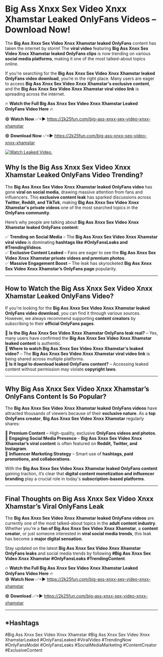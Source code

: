 # Big Ass Xnxx Sex Video Xnxx Xhamstar Leaked OnlyFans Videos – Download Now!

The **Big Ass Xnxx Sex Video Xnxx Xhamstar leaked OnlyFans** content has taken the internet by storm! The **viral video** featuring **Big Ass Xnxx Sex Video Xnxx Xhamstar leaked OnlyFans clips** is now trending on various **social media platforms**, making it one of the most talked-about topics online.  

If you're searching for the **Big Ass Xnxx Sex Video Xnxx Xhamstar leaked OnlyFans video download**, you’re in the right place. Many users are eager to access **Big Ass Xnxx Sex Video Xnxx Xhamstar's exclusive content**, and the **Big Ass Xnxx Sex Video Xnxx Xhamstar viral video link** is spreading across the internet.  

🔥 **Watch the Full Big Ass Xnxx Sex Video Xnxx Xhamstar Leaked OnlyFans Video Here** 🔥  

🟢 **Watch Now** ✅=► https://2k25fun.com/big-ass-xnxx-sex-video-xnxx-xhamstar

🟢 **Download Now** ✅=► https://2k25fun.com/big-ass-xnxx-sex-video-xnxx-xhamstar

[![Watch Leaked Video.](https://miro.medium.com/v2/resize:fit:828/format:webp/1*cilzJN44JGOrTw9NJCrNHA.gif "Watch Leaked Video")](https://2k25fun.com/big-ass-xnxx-sex-video-xnxx-xhamstar)

## **Why Is the Big Ass Xnxx Sex Video Xnxx Xhamstar Leaked OnlyFans Video Trending?**  

The **Big Ass Xnxx Sex Video Xnxx Xhamstar leaked OnlyFans video** has gone **viral on social media**, drawing massive attention from fans and influencers. This **exclusive content leak** has sparked discussions across **Twitter, Reddit, and TikTok**, making **Big Ass Xnxx Sex Video Xnxx Xhamstar's private videos** one of the most searched topics in the **OnlyFans community**.  

Here’s why people are talking about **Big Ass Xnxx Sex Video Xnxx Xhamstar leaked OnlyFans content**:  

✅ **Trending on Social Media** – The **Big Ass Xnxx Sex Video Xnxx Xhamstar viral video** is dominating **hashtags like #OnlyFansLeaks and #TrendingVideos**.  
✅ **Exclusive Content Leaked** – Fans are eager to see the **Big Ass Xnxx Sex Video Xnxx Xhamstar private videos and premium photos**.  
✅ **Massive Engagement Boost** – The leak has skyrocketed **Big Ass Xnxx Sex Video Xnxx Xhamstar’s OnlyFans page** popularity.  

---

## **How to Watch the Big Ass Xnxx Sex Video Xnxx Xhamstar Leaked OnlyFans Video?**  

If you're looking for the **Big Ass Xnxx Sex Video Xnxx Xhamstar leaked OnlyFans video download**, you can find it through various sources. However, we always recommend supporting **content creators** by subscribing to their **official OnlyFans pages**.  

🔹 **Is the Big Ass Xnxx Sex Video Xnxx Xhamstar OnlyFans leak real?** – Yes, many users have confirmed the **Big Ass Xnxx Sex Video Xnxx Xhamstar leaked content** is authentic.  
🔹 **Where to watch Big Ass Xnxx Sex Video Xnxx Xhamstar's leaked video?** – The **Big Ass Xnxx Sex Video Xnxx Xhamstar viral video link** is being shared across multiple platforms.  
🔹 **Is it legal to download leaked OnlyFans content?** – Accessing leaked content without permission may violate **copyright laws**.  

---

## **Why Big Ass Xnxx Sex Video Xnxx Xhamstar’s OnlyFans Content Is So Popular?**  

The **Big Ass Xnxx Sex Video Xnxx Xhamstar leaked OnlyFans videos** have attracted thousands of viewers because of their **exclusive nature**. As a **top OnlyFans creator**, **Big Ass Xnxx Sex Video Xnxx Xhamstar** regularly shares:  

📌 **Premium Content** – High-quality, exclusive **OnlyFans videos and photos**.  
📌 **Engaging Social Media Presence** – **Big Ass Xnxx Sex Video Xnxx Xhamstar’s viral content** is often featured on **Reddit, Twitter, and Instagram**.  
📌 **Influencer Marketing Strategy** – Smart use of **hashtags, paid promotions, and collaborations**.  

With the **Big Ass Xnxx Sex Video Xnxx Xhamstar leaked OnlyFans content** gaining traction, it’s clear that **digital content monetization and influencer branding** play a crucial role in today's **subscription-based platforms**.  

---

## **Final Thoughts on Big Ass Xnxx Sex Video Xnxx Xhamstar’s Viral OnlyFans Leak**  

The **Big Ass Xnxx Sex Video Xnxx Xhamstar leaked OnlyFans videos** are currently one of the most talked-about topics in the **adult content industry**. Whether you're a **fan of Big Ass Xnxx Sex Video Xnxx Xhamstar**, a **content creator**, or just someone interested in **viral social media trends**, this leak has become a **major digital sensation**.  

Stay updated on the latest **Big Ass Xnxx Sex Video Xnxx Xhamstar OnlyFans leaks** and social media trends by following **#Big Ass Xnxx Sex Video Xnxx Xhamstar #OnlyFansLeaks #TrendingContent**.  

🔥 **Watch the Full Big Ass Xnxx Sex Video Xnxx Xhamstar Leaked OnlyFans Video Here** 🔥  
🟢 **Watch Now** ✅=► https://2k25fun.com/big-ass-xnxx-sex-video-xnxx-xhamstar

🟢 **Download** ✅=► https://2k25fun.com/big-ass-xnxx-sex-video-xnxx-xhamstar

---

## *Hashtags
#Big Ass Xnxx Sex Video Xnxx Xhamstar #Big Ass Xnxx Sex Video Xnxx XhamstarLeaked #OnlyFansLeaked #ViralVideo #TrendingNow #OnlyFansModel #OnlyFansLeaks #SocialMediaMarketing #ContentCreator #ExclusiveContent  